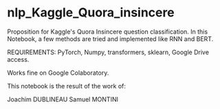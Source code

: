 # nlp_Kaggle_Quora_insincere
Proposition for Kaggle's Quora Insincere question classification. 
In this Notebook, a few methods are tried and implemented like RNN and BERT.

REQUIREMENTS:
PyTorch,
Numpy,
transformers,
sklearn,
Google Drive access.

Works fine on Google Colaboratory.

This notebook is the result of the work of:

Joachim DUBLINEAU
Samuel MONTINI
